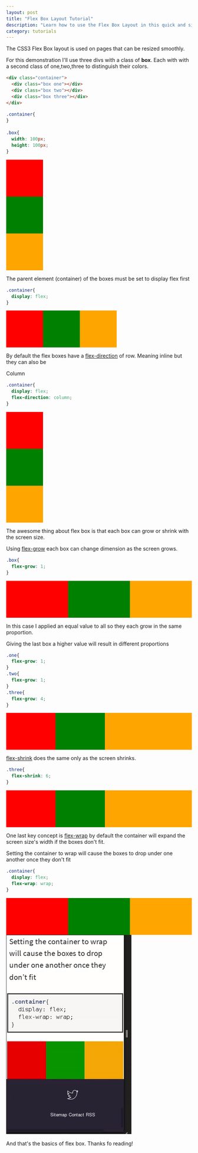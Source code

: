 ```yaml
---
layout: post
title: "Flex Box Layout Tutorial"
description: "Learn how to use the Flex Box Layout in this quick and simple tutorial."
category: tutorials
---
```


The CSS3 Flex Box layout is used on pages that can be resized smoothly.

<!--more-->

For this demonstration I'll use three divs with a class of **box**. Each with with a second class of one,two,three to distinguish their colors.

```html
<div class="container">
  <div class="box one"></div>
  <div class="box two"></div>
  <div class="box three"></div>
</div>
```

```css
.container{
}

.box{
  width: 100px;
  height: 100px;
}
```

<style>
.container{
}

.box{
  width: 100px;
  height: 100px;
}
.one{
  background: red;    
}
.two{
  background: green;    
}
.three{
  background: orange;    
}
/*part 2*/
.container2{
  display: flex;
}

.box2{
  width: 100px;
  height: 100px;
}
.one2{
  background: red;    
}
.two2{
  background: green;    
}
.three2{
  background: orange;    
}

/*part 3*/
.container3{
  display: flex;
  flex-direction: column;
}

.box3{
  width: 100px;
  height: 100px;
}
.one3{
  background: red;    
}
.two3{
  background: green;    
}
.three3{
  background: orange;    
}

/*part 4*/
.container4{
  display: flex;
  background-color: blue;
}

.box4{
  width: 100px;
  height: 100px;
  flex-grow: 1;
}
.one4{
  background: red;    
}
.two4{
  background: green;    
}
.three4{
  background: orange;    
}

/*part 5*/
.container5{
  display: flex;
  background-color: blue;
}

.box5{
  width: 100px;
  height: 100px;
}
.one5{
  background: red;    
  flex-grow: 1;
}
.two5{
  background: green;    
  flex-grow: 1;
}
.three5{
  background: orange;    
  flex-grow: 4;
}


/*part 6*/
.container6{
  display: flex;
  background-color: blue;
}

.box6{
  width: 100px;
  height: 100px;
}
.one6{
  background: red;    
  flex-grow: 1;
}
.two6{
  background: green;    
  flex-grow: 1;
}
.three6{
  background: orange;    
  flex-grow: 4;
  flex-shrink: 6;
}


/*part 7*/
.container7{
  display: flex;
  flex-wrap: wrap;
  background-color: blue;
}

.box7{
  width: 100px;
  height: 100px;
}
.one7{
  background: red;    
  flex-grow: 1;
}
.two7{
  background: green;    
  flex-grow: 1;
}
.three7{
  background: orange;    
  flex-grow: 1;
}



</style>

<div class="container">
  <div class="box one"></div>
  <div class="box two"></div>
  <div class="box three"></div>
</div>

The parent element (container) of the boxes must be set to display flex first

```css
.container{
  display: flex;    
}
```

<div class="container2">
  <div class="box one2"></div>
  <div class="box two2"></div>
  <div class="box three2"></div>
</div>

By default the flex boxes have a [flex-direction](https://developer.mozilla.org/en-US/docs/Web/CSS/flex-direction) of row. Meaning inline but they can also be 

Column

```css
.container{
  display: flex;
  flex-direction: column;
}
```

<div class="container3">
  <div class="box one3"></div>
  <div class="box two3"></div>
  <div class="box three3"></div>
</div>

The awesome thing about flex box is that each box can grow or shrink with the screen size. 

Using [flex-grow](https://developer.mozilla.org/en-US/docs/Web/CSS/flex-grow) each box can change dimension as the screen grows. 

```css
.box{
  flex-grow: 1;    
}
```

<div class="container4">
  <div class="box4 one4"></div>
  <div class="box4 two4"></div>
  <div class="box4 three4"></div>
</div>

In this case I applied an equal value to all so they each grow in the same proportion.

Giving the last box a higher value will result in different proportions 

```css
.one{
  flex-grow: 1;    
}
.two{
  flex-grow: 1;    
}
.three{
  flex-grow: 4;    
}
```

<div class="container5">
  <div class="box4 one5"></div>
  <div class="box4 two5"></div>
  <div class="box4 three5"></div>
</div>

[flex-shrink](https://developer.mozilla.org/en-US/docs/Web/CSS/flex-shrink) does the same only as the screen shrinks.

```css
.three{
  flex-shrink: 6;    
}
```

<div class="container6">
  <div class="box4 one6"></div>
  <div class="box4 two6"></div>
  <div class="box4 three6"></div>
</div>

One last key concept is [flex-wrap](https://developer.mozilla.org/en-US/docs/Web/CSS/flex-wrap) by default the container will expand the screen size's width if the boxes don't fit.

Setting the container to wrap will cause the boxes to drop under one another once they don't fit

```css
.container{
  display: flex;
  flex-wrap: wrap;
}
```

<div class="container7">
  <div class="box4 one7"></div>
  <div class="box4 two7"></div>
  <div class="box4 three7"></div>
</div>

<img src="/images/flexbox.gif" alt="Flexbox gif">

And that's the basics of flex box. Thanks fo reading!
